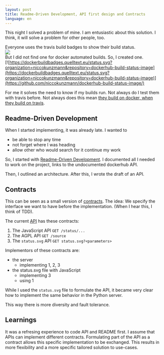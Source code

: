 ```yaml
---
layout: post
title: Readme-Driven Development, API first design and Contracts
language: en
---
```


This night I solved a problem of mine.
I am entusiastic about this solution.
I think, it will solve a problem for other people, too.

Everyone uses the travis build badges to show their build status.  
![][travis-badge]  
But I did not find one for docker automated builds.
So, I created one.  
[![https://dockerbuildbadges.quelltext.eu/status.svg?organization=niccokunzmann&repository=dockerhub-build-status-image](https://dockerbuildbadges.quelltext.eu/status.svg?organization=niccokunzmann&repository=dockerhub-build-status-image)](https://github.com/niccokunzmann/dockerhub-build-status-image/)

For me it solves the need to know if my builds run.
Not always do I test them with travis before.
Not always does this mean [they build on docker, when they build on travis][commit].

Readme-Driven Development
-------------------------

When I started implementing, it was already late.
I wanted to

- be able to stop any time
- not forget where I was heading
- allow other who would search for it continue my work

So, I started with [Readme-Driven Development][rdd].
I documented all I needed to work on the project,
links to the undocumented dockerhub API.

Then, I outlined an architecture.
After this, I wrote the draft of an API.

Contracts
--------

This can be seen as a small version of [contracts][contracts].
The idea: We specify the interface we want to have before the implementation.
(When I hear this, I think of TDD).

The current [API][api] has these contracts:
1. The JavaScript API `GET /status/...`
2. The AGPL API `GET /source`
3. The `status.svg` API `GET status.svg?<parameters>`

Implementors of these contracts are:

- the server
  - implementing 1, 2, 3
- the status.svg file with JavaScript
  - implementing 3
  - using 1

While I used the `status.svg` file to formulate the API, it became very
clear how to implement the same behavior in the Python server.

This way there is more diversity and fault tolerance.

Learnings
---------

It was a refresing experience to code API and README first.
I assume that APIs can implement different contracts.
Formulating part of the API as a contract allows this specific implementation
to be exchanged.
This results in more flexibility and a more specific tailored solution to
use-cases.

[travis-badge]: https://travis-ci.org/fossasia/kniteditor.svg
[rdd]: http://tom.preston-werner.com/2010/08/23/readme-driven-development.html
[contracts]: http://hintjens.com/blog:93
[commit]: https://github.com/loklak/loklak_server/pull/1050/commits/507d4f7309617d0bea7e4128f9c320b7ba436c97#diff-354f30a63fb0907d4ad57269548329e3
[api]: https://github.com/niccokunzmann/dockerhub-build-status-image/blob/master/README.md#api
